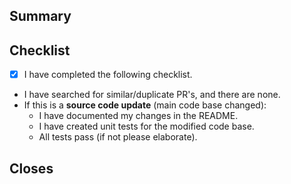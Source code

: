 ## Summary
<!-- A brief summary of the PR -->

## Checklist
<!-- [ ] = no, [x] = yes -->

 - [x] I have completed the following checklist.
 - I have searched for similar/duplicate PR's, and there are none.
 - If this is a **source code update** (main code base changed):
    * I have documented my changes in the README.
    * I have created unit tests for the modified code base.
    * All tests pass (if not please elaborate).

## Closes
<!-- Any issues this PR addresses. When listing the issues, please follow the example format below, making a list with the issues. -->
<!-- - Closes #issue-num  -->

